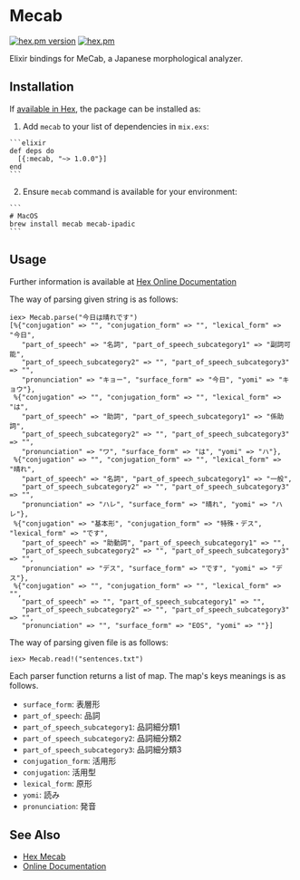 # Mecab

[![hex.pm version](https://img.shields.io/hexpm/v/mecab.svg)](https://hex.pm/packages/mecab)
[![hex.pm](https://img.shields.io/hexpm/l/mecab.svg)](https://github.com/tex2e/mecab-elixir/blob/master/LICENSE)

Elixir bindings for MeCab, a Japanese morphological analyzer.


## Installation

If [available in Hex](https://hex.pm/docs/publish), the package can be installed as:

  1. Add `mecab` to your list of dependencies in `mix.exs`:

    ```elixir
    def deps do
      [{:mecab, "~> 1.0.0"}]
    end
    ```

  2. Ensure `mecab` command is available for your environment:

    ```
    # MacOS
    brew install mecab mecab-ipadic
    ```

## Usage

Further information is available at
[Hex Online Documentation](https://hexdocs.pm/mecab/Mecab.html)

The way of parsing given string is as follows:

    iex> Mecab.parse("今日は晴れです")
    [%{"conjugation" => "", "conjugation_form" => "", "lexical_form" => "今日",
       "part_of_speech" => "名詞", "part_of_speech_subcategory1" => "副詞可能",
       "part_of_speech_subcategory2" => "", "part_of_speech_subcategory3" => "",
       "pronunciation" => "キョー", "surface_form" => "今日", "yomi" => "キョウ"},
     %{"conjugation" => "", "conjugation_form" => "", "lexical_form" => "は",
       "part_of_speech" => "助詞", "part_of_speech_subcategory1" => "係助詞",
       "part_of_speech_subcategory2" => "", "part_of_speech_subcategory3" => "",
       "pronunciation" => "ワ", "surface_form" => "は", "yomi" => "ハ"},
     %{"conjugation" => "", "conjugation_form" => "", "lexical_form" => "晴れ",
       "part_of_speech" => "名詞", "part_of_speech_subcategory1" => "一般",
       "part_of_speech_subcategory2" => "", "part_of_speech_subcategory3" => "",
       "pronunciation" => "ハレ", "surface_form" => "晴れ", "yomi" => "ハレ"},
     %{"conjugation" => "基本形", "conjugation_form" => "特殊・デス", "lexical_form" => "です",
       "part_of_speech" => "助動詞", "part_of_speech_subcategory1" => "",
       "part_of_speech_subcategory2" => "", "part_of_speech_subcategory3" => "",
       "pronunciation" => "デス", "surface_form" => "です", "yomi" => "デス"},
     %{"conjugation" => "", "conjugation_form" => "", "lexical_form" => "",
       "part_of_speech" => "", "part_of_speech_subcategory1" => "",
       "part_of_speech_subcategory2" => "", "part_of_speech_subcategory3" => "",
       "pronunciation" => "", "surface_form" => "EOS", "yomi" => ""}]


The way of parsing given file is as follows:

    iex> Mecab.read!("sentences.txt")


Each parser function returns a list of map.
The map's keys meanings is as follows.

- `surface_form`: 表層形
- `part_of_speech`: 品詞
- `part_of_speech_subcategory1`: 品詞細分類1
- `part_of_speech_subcategory2`: 品詞細分類2
- `part_of_speech_subcategory3`: 品詞細分類3
- `conjugation_form`: 活用形
- `conjugation`: 活用型
- `lexical_form`: 原形
- `yomi`: 読み
- `pronunciation`: 発音


See Also
-------------

- [Hex Mecab](https://hex.pm/packages/mecab)
- [Online Documentation](https://hexdocs.pm/mecab/Mecab.html)

